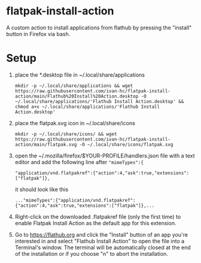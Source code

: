 # flatpak-install-action
A custom action to install applications from flathub by pressing the "install" button in Firefox via bash.

# Setup
1. place the *.desktop file in ~/.local/share/applications

       mkdir -p ~/.local/share/applications && wget https://raw.githubusercontent.com/ivan-hc/flatpak-install-action/main/Flathub%20Install%20Action.desktop -O ~/.local/share/applications/'Flathub Install Action.desktop' && chmod a+x ~/.local/share/applications/'Flathub Install Action.desktop'
2. place the flatpak.svg icon in ~/.local/share/icons

       mkdir -p ~/.local/share/icons/ && wget https://raw.githubusercontent.com/ivan-hc/flatpak-install-action/main/flatpak.svg -O ~/.local/share/icons/flatpak.svg
3. open the ~/.mozilla/firefox/$YOUR-PROFILE/handlers.json file with a text editor and add the following line after `"mimeTypes":{`

       "application/vnd.flatpakref":{"action":4,"ask":true,"extensions":["flatpak"]},
   it should look like this
   
       ..."mimeTypes":{"application/vnd.flatpakref":{"action":4,"ask":true,"extensions":["flatpak"]},...
4. Right-click on the downloaded .flatpakref file (only the first time) to enable Flatpak Install Action as the default app for this extension.       

5. Go to https://flathub.org and click the "Install" button of an app you're interested in and select "Flathub Install Action" to open the file into a Terminal's window. The terminal will be automatically closed at the end of the installation or if you choose "n" to abort the installation.
